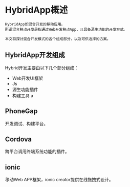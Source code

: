 # HybridApp概述

```
HybridApp即混合开发的移动应用。
所谓混合移动开发是指通过Web开发移动App，且具备源生功能的开发方式。

本文将探讨混合开发模式的各个组成部分，以及可供选择的方案。
```

## HybridApp开发组成

Hybrid开发主要由以下几个部分组成：

- Web开发UI框架
 - Js 
- 源生功能插件
- 构建工具
a

## PhoneGap

开发调试、构建平台。

## Cordova

跨平台调用终端系统功能的插件。

## ionic

移动Web APP框架，ionic creator提供在线拖拽式设计。
